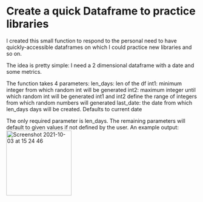 # Create a quick Dataframe to practice libraries

I created this small function to respond to the personal need to have quickly-accessible dataframes
on which I could practice new libraries and so on. 

The idea is pretty simple: I need a 2 dimensional dataframe with a date and some metrics. 

The function takes 4 parameters: 
    len_days: len of the df
    int1: minimum integer from which random int will be generated
    int2: maximum integer until which random int will be generated
    int1 and int2 define the range of integers from which random numbers will
    generated
    last_date: the date from which len_days days will be created. Defaults to current date
  
The only required parameter is len_days. The remaining parameters will default to given values if not defined by the user.
An example output: 
<img width="172" alt="Screenshot 2021-10-03 at 15 24 46" src="https://user-images.githubusercontent.com/73912794/135755578-088128ba-1a15-4ac8-8b28-5a094a3f36e9.png">
